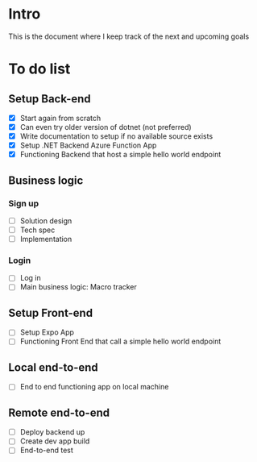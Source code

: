 # Intro
This is the document where I keep track of the next and upcoming goals

# To do list
## Setup Back-end
- [x] Start again from scratch
- [x] Can even try older version of dotnet (not preferred)
- [x] Write documentation to setup if no available source exists
- [x] Setup .NET Backend Azure Function App
- [x] Functioning Backend that host a simple hello world endpoint

## Business logic
### Sign up
- [ ] Solution design
- [ ] Tech spec
- [ ] Implementation

### Login
- [ ] Log in
- [ ] Main business logic: Macro tracker

## Setup Front-end
- [ ] Setup Expo App
- [ ] Functioning Front End that call a simple hello world endpoint

## Local end-to-end
- [ ] End to end functioning app on local machine

## Remote end-to-end
- [ ] Deploy backend up
- [ ] Create dev app build 
- [ ] End-to-end test
